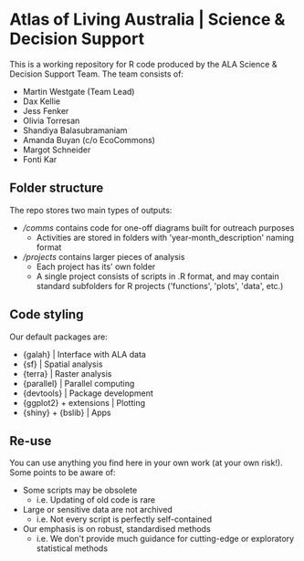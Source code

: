 # Atlas of Living Australia | Science & Decision Support
This is a working repository for R code produced by the ALA Science & Decision Support Team. The team consists of:

- Martin Westgate (Team Lead)
- Dax Kellie
- Jess Fenker
- Olivia Torresan
- Shandiya Balasubramaniam
- Amanda Buyan (c/o EcoCommons)
- Margot Schneider
- Fonti Kar

## Folder structure
The repo stores two main types of outputs:
- */comms* contains code for one-off diagrams built for outreach purposes
  - Activities are stored in folders with 'year-month_description' naming format
- */projects* contains larger pieces of analysis
  - Each project has its' own folder
  - A single project consists of scripts in .R format, and may contain standard subfolders for R projects ('functions', 'plots', 'data', etc.)

## Code styling
Our default packages are:
- {galah} | Interface with ALA data
- {sf} | Spatial analysis
- {terra} | Raster analysis
- {parallel} | Parallel computing
- {devtools} | Package development
- {ggplot2} + extensions | Plotting
- {shiny} + {bslib} | Apps

## Re-use
You can use anything you find here in your own work (at your own risk!). Some points to be aware of:

- Some scripts may be obsolete
  - i.e. Updating of old code is rare
- Large or sensitive data are not archived
  - i.e. Not every script is perfectly self-contained
- Our emphasis is on robust, standardised methods
  - i.e. We don't provide much guidance for cutting-edge or exploratory statistical methods
